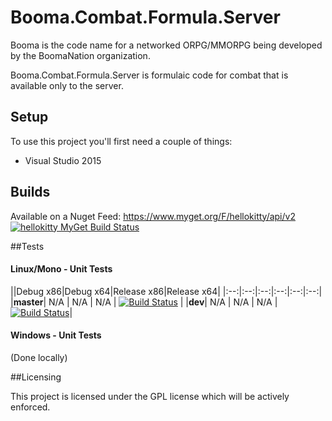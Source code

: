 # Booma.Combat.Formula.Server

Booma is the code name for a networked ORPG/MMORPG being developed by the BoomaNation organization.

Booma.Combat.Formula.Server is formulaic code for combat that is available only to the server. 

## Setup

To use this project you'll first need a couple of things:
  - Visual Studio 2015

## Builds

Available on a Nuget Feed: https://www.myget.org/F/hellokitty/api/v2 [![hellokitty MyGet Build Status](https://www.myget.org/BuildSource/Badge/hellokitty?identifier=803ea136-5799-45fa-abeb-6c5f5f3eb963)](https://www.myget.org/gallery/hellokitty)

##Tests

#### Linux/Mono - Unit Tests
||Debug x86|Debug x64|Release x86|Release x64|
|:--:|:--:|:--:|:--:|:--:|:--:|
|**master**| N/A | N/A | N/A | [![Build Status](https://travis-ci.org/BoomaNation/Booma.Combat.Formula.Server.svg?branch=master)](https://travis-ci.org/BoomaNation/Booma.Combat.Formula.Server) |
|**dev**| N/A | N/A | N/A | [![Build Status](https://travis-ci.org/BoomaNation/Booma.Combat.Formula.Server.svg?branch=dev)](https://travis-ci.org/BoomaNation/Booma.Combat.Formula.Server)|

#### Windows - Unit Tests

(Done locally)

##Licensing

This project is licensed under the GPL license which will be actively enforced.
